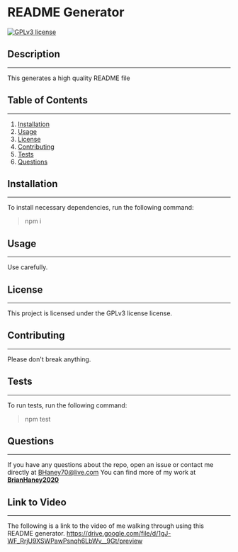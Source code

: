 # README Generator #

[![GPLv3 license](https://img.shields.io/badge/License-GPLv3-blue.svg)](http://perso.crans.org/besson/LICENSE.html)

## Description ##
----------------------------------------
This generates a high quality  README file


## Table of Contents ##
-----------------------------------------
1. [Installation](#installation)
2. [Usage](#usage)
3. [License](#license)
4. [Contributing](#contributing)
5. [Tests](#tests)
6. [Questions](#questions)


## Installation ##
------------------------------------------
To install necessary dependencies, run the following command:
>npm i


## Usage ##
------------------------------------------
Use carefully.


## License ##
------------------------------------------
This project is licensed under the GPLv3 license license.


## Contributing ##
-----------------------------------------
Please don't break anything.


## Tests ##
-----------------------------------------
To run tests, run the following command:
>npm test


## Questions ##
----------------------------------------
If you have any questions about the repo, open an issue or contact me directly at BHaney70@live.com
You can find more of my work at **[BrianHaney2020](https://github.com/BrianHaney2020)**


## Link to Video ##
-----------------------------------------
The following is a link to the video of me walking through using this README generator.
https://drive.google.com/file/d/1gJ-WF_RrjU9XSWPawPsnqh6LbWv__9Gt/preview




